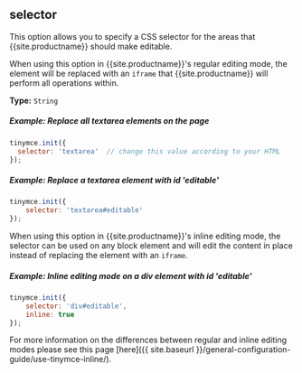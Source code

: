 ## selector

This option allows you to specify a CSS selector for the areas that {{site.productname}} should make editable.

When using this option in {{site.productname}}'s regular editing mode, the element will be replaced with an `iframe` that {{site.productname}} will perform all operations within.

**Type:** `String`

##### Example: Replace all textarea elements on the page

```js
tinymce.init({
  selector: 'textarea'  // change this value according to your HTML
});
```

##### Example: Replace a textarea element with id 'editable'

```js
tinymce.init({
    selector: 'textarea#editable'
});
```

When using this option in {{site.productname}}'s inline editing mode, the selector can be used on any block element and will edit the content in place instead of replacing the element with an `iframe`.

##### Example: Inline editing mode on a div element with id 'editable'

```js
tinymce.init({
    selector: 'div#editable',
    inline: true
});
```

For more information on the differences between regular and inline editing modes please see this page [here]({{ site.baseurl }}/general-configuration-guide/use-tinymce-inline/).

